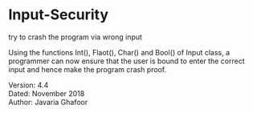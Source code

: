 # Input-Security
try to crash the program via wrong input

Using the functions Int(), Flaot(), Char() and Bool() of Input class, a programmer can now ensure that the user is bound to enter the correct input and hence make the program crash proof.

Version: 4.4  
Dated: November 2018  
Author: Javaria Ghafoor
